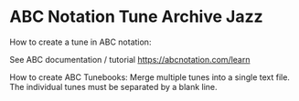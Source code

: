 # ABC Notation Tune Archive Jazz

How to create a tune in ABC notation:

See ABC documentation / tutorial
https://abcnotation.com/learn

How to create ABC Tunebooks: Merge multiple tunes into a single text file. The individual tunes must be separated by a blank line. 

